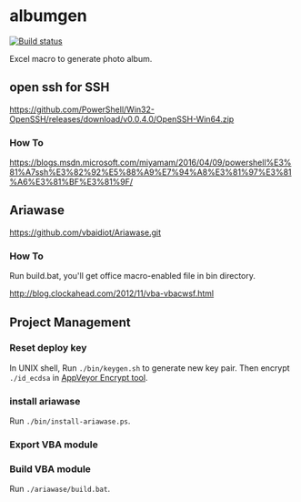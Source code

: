 # albumgen

[![Build status](https://ci.appveyor.com/api/projects/status/xeip7jp71bc509yc?svg=true)](https://ci.appveyor.com/project/kamataryo/albumgen)

Excel macro to generate photo album.

## open ssh for SSH

https://github.com/PowerShell/Win32-OpenSSH/releases/download/v0.0.4.0/OpenSSH-Win64.zip

### How To

https://blogs.msdn.microsoft.com/miyamam/2016/04/09/powershell%E3%81%A7ssh%E3%82%92%E5%88%A9%E7%94%A8%E3%81%97%E3%81%A6%E3%81%BF%E3%81%9F/

## Ariawase

https://github.com/vbaidiot/Ariawase.git


### How To

Run build.bat, you'll get office macro-enabled file in bin directory.

http://blog.clockahead.com/2012/11/vba-vbacwsf.html


## Project Management

### Reset deploy key

In UNIX shell, Run `./bin/keygen.sh` to generate new key pair.
Then encrypt `./id_ecdsa` in [AppVeyor Encrypt tool](https://ci.appveyor.com/tools/encrypt).

### install ariawase

Run `./bin/install-ariawase.ps`.

### Export VBA module

### Build VBA module

Run `./ariawase/build.bat`.
